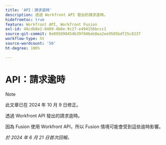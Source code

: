 ```yaml
---
title: 'API：請求逾時'
description: 透過 Workfront API 發出的請求逾時。
hidefromtoc: true
feature: Workfront API, Workfront Fusion
exl-id: 48cdb8e2-8409-4b0e-9c27-e494156bccc1
source-git-commit: 8e095890454b39f046eb8ea2ee9505bdf25c8237
workflow-type: ht
source-wordcount: '50'
ht-degree: 100%

---
```


# API：請求逾時

>[!NOTE]
>
>此文章已在 2024 年 10 月 9 日修正。

透過 Workfront API 發出的請求逾時。

因為 Fusion 使用 Workfront API，所以 Fusion 情境可能會受到這些逾時影響。

_於 2024 年 6 月 21 日首次回報。_
